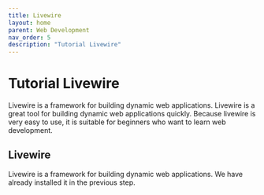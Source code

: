 ```yaml
---
title: Livewire
layout: home
parent: Web Development
nav_order: 5
description: "Tutorial Livewire"
---
```


# Tutorial Livewire

Livewire is a framework for building dynamic web applications. Livewire is a great tool for building dynamic web applications quickly. Because livewire is very easy to use, it is suitable for beginners who want to learn web development.

## Livewire

Livewire is a framework for building dynamic web applications. We have already installed it in the previous step.